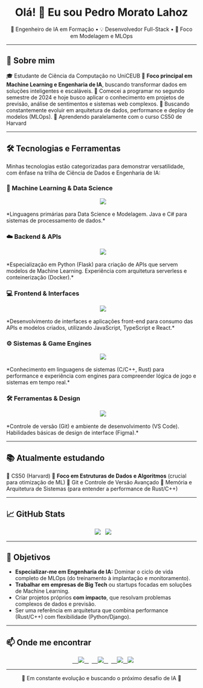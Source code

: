 <h1 align="center">Olá! 👋 Eu sou Pedro Morato Lahoz</h1>

<p align="center">
🧠 Engenheiro de IA em Formação • 💡 Desenvolvedor Full-Stack • 🎯 Foco em Modelagem e MLOps
</p>

---

## 🚀 Sobre mim
🎓 Estudante de Ciência da Computação no UniCEUB
🧠 **Foco principal em Machine Learning e Engenharia de IA**, buscando transformar dados em soluções inteligentes e escaláveis.
👾 Comecei a programar no segundo semestre de 2024 e hoje busco aplicar o conhecimento em projetos de previsão, análise de sentimentos e sistemas web complexos.
🎯 Buscando constantemente evoluir em arquitetura de dados, performance e deploy de modelos (MLOps).
📌 Aprendendo paralelamente com o curso CS50 de Harvard

---

## 🛠️ Tecnologias e Ferramentas

Minhas tecnologias estão categorizadas para demonstrar versatilidade, com ênfase na trilha de Ciência de Dados e Engenharia de IA:

### 🧠 Machine Learning & Data Science
<p align="center">
  <img src="https://skillicons.dev/icons?i=python,r,cs,java" />
</p>
*Linguagens primárias para Data Science e Modelagem. Java e C# para sistemas de processamento de dados.*

### ☁️ Backend & APIs
<p align="center">
  <img src="https://skillicons.dev/icons?i=flask,django,ruby,docker,firebase,supabase,java" />
</p>
*Especialização em Python (Flask) para criação de APIs que servem modelos de Machine Learning. Experiência com arquitetura serverless e conteinerização (Docker).*

### 💻 Frontend & Interfaces
<p align="center">
  <img src="https://skillicons.dev/icons?i=js,ts,react,html,css,bootstrap,vite,electron,flutter" />
</p>
*Desenvolvimento de interfaces e aplicações front-end para consumo das APIs e modelos criados, utilizando JavaScript, TypeScript e React.*

### ⚙️ Sistemas & Game Engines
<p align="center">
  <img src="https://skillicons.dev/icons?i=c,cpp,rust,lua,unity,unreal,godot,robloxstudio" />
</p>
*Conhecimento em linguagens de sistemas (C/C++, Rust) para performance e experiência com engines para compreender lógica de jogo e sistemas em tempo real.*

### 🛠️ Ferramentas & Design
<p align="center">
  <img src="https://skillicons.dev/icons?i=git,vscode,figma" />
</p>
*Controle de versão (Git) e ambiente de desenvolvimento (VS Code). Habilidades básicas de design de interface (Figma).*

---

## 📚 Atualmente estudando

📘 CS50 (Harvard)
🧠 **Foco em Estruturas de Dados e Algoritmos** (crucial para otimização de ML)
🔄 Git e Controle de Versão Avançado
🧪 Memória e Arquitetura de Sistemas (para entender a performance de Rust/C++)

---

## 📈 GitHub Stats

<p align="center">
  <img src="https://github-readme-stats.vercel.app/api?username=PedroM2626&show_icons=true&theme=tokyonight&count_private=true" />
  <img src="https://github-readme-stats.vercel.app/api/top-langs/?username=PedroM2626&layout=compact&theme=tokyonight" />
</p>

---

## 🎯 Objetivos

- **Especializar-me em Engenharia de IA:** Dominar o ciclo de vida completo de MLOps (do treinamento à implantação e monitoramento).
- **Trabalhar em empresas de Big Tech** ou startups focadas em soluções de Machine Learning.
- Criar projetos próprios **com impacto**, que resolvam problemas complexos de dados e previsão.
- Ser uma referência em arquitetura que combina performance (Rust/C++) com flexibilidade (Python/Django).

---

## 📫 Onde me encontrar

<p align="center">
  <a href="https://www.linkedin.com/in/pedro-morato-lahoz-7996b1314">
    <img src="https://img.shields.io/badge/LinkedIn-0077B5?style=for-the-badge&logo=linkedin&logoColor=white"/>
  </a>
  <a href="mailto:pedromoratolahoz@gmail.com">
    <img src="https://img.shields.io/badge/Email-D14836?style=for-the-badge&logo=gmail&logoColor=white"/>
  </a>
  <a href="https://discord.com/users/pedrom2626">
    <img src="https://img.shields.io/badge/Discord-5865F2?style=for-the-badge&logo=discord&logoColor=white"/>
  </a>
  <a href="https://wa.me/5561993096847">
    <img src="https://img.shields.io/badge/WhatsApp-25D366?style=for-the-badge&logo=whatsapp&logoColor=white"/>
  </a>
</p>

---

<p align="center">🚧 Em constante evolução e buscando o próximo desafio de IA 🚀</p>
